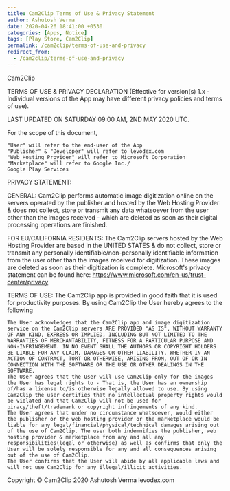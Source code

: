 ```yaml
---
title: Cam2Clip Terms of Use & Privacy Statement
author: Ashutosh Verma
date: 2020-04-26 18:41:00 +0530
categories: [Apps, Notice]
tags: [Play Store, Cam2Clip]
permalink: /cam2clip/terms-of-use-and-privacy
redirect_from:
  - /cam2clip/terms-of-use-and-privacy
---
```



 Cam2Clip

TERMS OF USE & PRIVACY DECLARATION
(Effective for version(s) 1.x - Individual versions of the App may have different privacy policies and terms of use).


LAST UPDATED ON SATURDAY 09:00 AM, 2ND MAY 2020 UTC.

For the scope of this document,

    "User" will refer to the end-user of the App
    "Publisher" & "Developer" will refer to levodex.com
    "Web Hosting Provider" will refer to Microsoft Corporation
    "Marketplace" will refer to Google Inc./
    Google Play Services


PRIVACY STATEMENT:

GENERAL:
Cam2Clip performs automatic image digitization online on the servers operated by the publisher and hosted by the Web Hosting Provider
& does not collect, store or transmit any data  whatsoever from the user other than the images received - which are deleted as soon as their digital processing operations are finished.


FOR EU/CALIFORNIA RESIDENTS:
The Cam2Clip servers hosted by the Web Hosting Provider are based in the UNITED STATES & do not collect, store or transmit any personally identifiable/non-personally identifiable information from the user other than the images received for digitization. These images are deleted as soon as their digitization is complete. Microsoft's privacy statement can be found here: https://www.microsoft.com/en-us/trust-center/privacy

TERMS OF USE:
The Cam2Clip app is provided in good faith that it is used for productivity purposes.
By using Cam2Clip the User hereby agrees to the following

    The User acknowledges that the Cam2Clip app and image digitization service on the Cam2Clip servers ARE PROVIDED "AS IS", WITHOUT WARRANTY OF ANY KIND, EXPRESS OR IMPLIED, INCLUDING BUT NOT LIMITED TO THE WARRANTIES OF MERCHANTABILITY, FITNESS FOR A PARTICULAR PURPOSE AND NON-INFRINGEMENT. IN NO EVENT SHALL THE AUTHORS OR COPYRIGHT HOLDERS BE LIABLE FOR ANY CLAIM, DAMAGES OR OTHER LIABILITY, WHETHER IN AN ACTION OF CONTRACT, TORT OR OTHERWISE, ARISING FROM, OUT OF OR IN CONNECTION WITH THE SOFTWARE OR THE USE OR OTHER DEALINGS IN THE SOFTWARE.
    The User agrees that the User will use Cam2Clip only for the images the User has legal rights to - That is, the User has an ownership of/has a license to/is otherwise legally allowed to use. By using Cam2Clip the user certifies that no intellectual property rights would be violated and that Cam2Clip will not be used for piracy/theft/trademark or copyright infringements of any kind.
    The User agrees that under no circumstance whatsoever, would either the publisher or the web hosting provider or the marketplace would be liable for any legal/financial/physical/technical damages arising out of the use of Cam2Clip. The user both indemnifies the publisher, web hosting provider & marketplace from any and all any responsibilities(legal or otherwise) as well as confirms that only the User will be solely responsible for any and all consequences arising out of the use of Cam2Clip.
    The User confirms that the User will abide by all applicable laws and will not use Cam2Clip for any illegal/illicit activities.


Copyright © Cam2Clip 2020 Ashutosh Verma 
levodex.com
